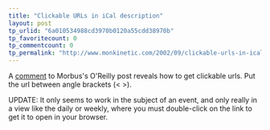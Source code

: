 ```yaml
---
title: "Clickable URLs in iCal description"
layout: post
tp_urlid: "6a010534988cd3970b0120a55cdd38970b"
tp_favoritecount: 0
tp_commentcount: 0
tp_permalink: "http://www.monkinetic.com/2002/09/clickable-urls-in-ical-description.html"
---
```

A <a href="http://www.oreillynet.com/cs/weblog/view/cs_msg/9620">comment</a> to Morbus&#39;s O&#39;Reilly post reveals how to get clickable urls. Put the url between angle brackets (&lt; &gt;).

UPDATE: It only seems to work in the subject of an event, and only really in a view like the daily or weekly, where you must double-click on the link to get it to open in your browser.
